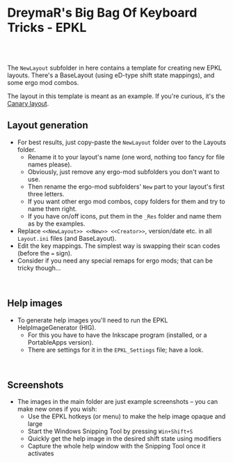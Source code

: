 DreymaR's Big Bag Of Keyboard Tricks - EPKL
===========================================
<br><br>

The `NewLayout` subfolder in here contains a template for creating new EPKL layouts.
There's a BaseLayout (using eD-type shift state mappings), and some ergo mod combos.

The layout in this template is meant as an example. If you're curious, it's the [Canary layout][CanPKL].
<br>

Layout generation
-----------------
- For best results, just copy-paste the `NewLayout` folder over to the Layouts folder.
	- Rename it to your layout's name (one word, nothing too fancy for file names please).
	- Obviously, just remove any ergo-mod subfolders you don't want to use.
	- Then rename the ergo-mod subfolders' `New` part to your layout's first three letters.
	- If you want other ergo mod combos, copy folders for them and try to name them right.
	- If you have on/off icons, put them in the `_Res` folder and name them as by the examples.
- Replace `<<NewLayout>> <<New>> <<Creator>>`, version/date etc. in all `Layout.ini` files (and BaseLayout).
- Edit the key mappings. The simplest way is swapping their scan codes (before the `=` sign).
- Consider if you need any special remaps for ergo mods; that can be tricky though...
<br>

Help images
-----------
- To generate help images you'll need to run the EPKL HelpImageGenerator (HIG).
	- For this you have to have the Inkscape program (installed, or a PortableApps version).
	- There are settings for it in the `EPKL_Settings` file; have a look.
<br>

Screenshots
-----------
- The images in the main folder are just example screenshots – you can make new ones if you wish:
	- Use the EPKL hotkeys (or menu) to make the help image opaque and large
	- Start the Windows Snipping Tool by pressing `Win+Shift+S`
	- Quickly get the help image in the desired shift state using modifiers
	- Capture the whole help window with the Snipping Tool once it activates
<br>

[CanPKL]:  /Layouts/Canary/ (The Canary layout for EPKL)
